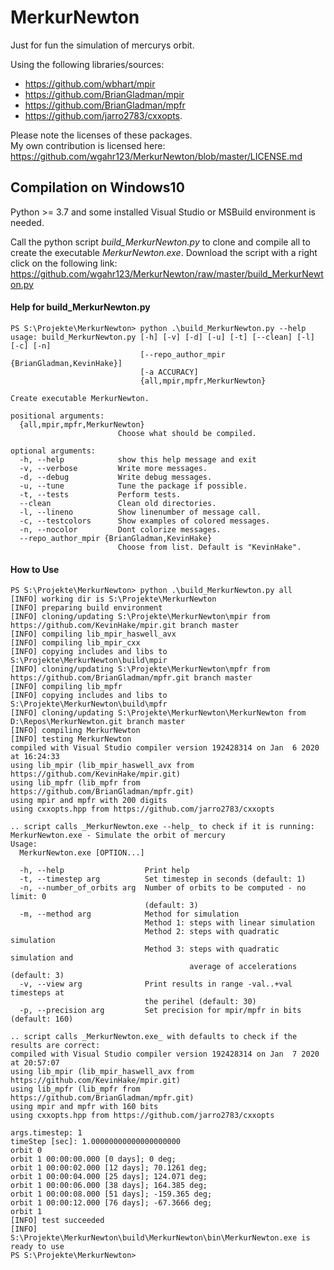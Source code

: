 # MerkurNewton
Just for fun the simulation of mercurys orbit.

Using the following libraries/sources:
* https://github.com/wbhart/mpir
* https://github.com/BrianGladman/mpir
* https://github.com/BrianGladman/mpfr
* https://github.com/jarro2783/cxxopts.

Please note the licenses of these packages.<br/>
My own contribution is licensed here: https://github.com/wgahr123/MerkurNewton/blob/master/LICENSE.md

## Compilation on Windows10
Python >= 3.7 and some installed Visual Studio or MSBuild environment is needed.

Call the python script _build_MerkurNewton.py_ to clone and compile all to create the executable _MerkurNewton.exe_.
Download the script with a right click on the following link: 
https://github.com/wgahr123/MerkurNewton/raw/master/build_MerkurNewton.py

#### Help for build_MerkurNewton.py

    PS S:\Projekte\MerkurNewton> python .\build_MerkurNewton.py --help
    usage: build_MerkurNewton.py [-h] [-v] [-d] [-u] [-t] [--clean] [-l] [-c] [-n]
                                 [--repo_author_mpir {BrianGladman,KevinHake}]
                                 [-a ACCURACY]
                                 {all,mpir,mpfr,MerkurNewton}
    
    Create executable MerkurNewton.
    
    positional arguments:
      {all,mpir,mpfr,MerkurNewton}
                            Choose what should be compiled.
    
    optional arguments:
      -h, --help            show this help message and exit
      -v, --verbose         Write more messages.
      -d, --debug           Write debug messages.
      -u, --tune            Tune the package if possible.
      -t, --tests           Perform tests.
      --clean               Clean old directories.
      -l, --lineno          Show linenumber of message call.
      -c, --testcolors      Show examples of colored messages.
      -n, --nocolor         Dont colorize messages.
      --repo_author_mpir {BrianGladman,KevinHake}
                            Choose from list. Default is "KevinHake".

#### How to Use

    PS S:\Projekte\MerkurNewton> python .\build_MerkurNewton.py all
    [INFO] working dir is S:\Projekte\MerkurNewton
    [INFO] preparing build environment
    [INFO] cloning/updating S:\Projekte\MerkurNewton\mpir from https://github.com/KevinHake/mpir.git branch master
    [INFO] compiling lib_mpir_haswell_avx
    [INFO] compiling lib_mpir_cxx
    [INFO] copying includes and libs to S:\Projekte\MerkurNewton\build\mpir
    [INFO] cloning/updating S:\Projekte\MerkurNewton\mpfr from https://github.com/BrianGladman/mpfr.git branch master
    [INFO] compiling lib_mpfr
    [INFO] copying includes and libs to S:\Projekte\MerkurNewton\build\mpfr
    [INFO] cloning/updating S:\Projekte\MerkurNewton\MerkurNewton from D:\Repos\MerkurNewton.git branch master
    [INFO] compiling MerkurNewton
    [INFO] testing MerkurNewton
    compiled with Visual Studio compiler version 192428314 on Jan  6 2020 at 16:24:33
    using lib_mpir (lib_mpir_haswell_avx from https://github.com/KevinHake/mpir.git)
    using lib_mpfr (lib_mpfr from https://github.com/BrianGladman/mpfr.git)
    using mpir and mpfr with 200 digits
    using cxxopts.hpp from https://github.com/jarro2783/cxxopts

    .. script calls _MerkurNewton.exe --help_ to check if it is running:
    MerkurNewton.exe - Simulate the orbit of mercury
    Usage:
      MerkurNewton.exe [OPTION...]
    
      -h, --help                  Print help
      -t, --timestep arg          Set timestep in seconds (default: 1)
      -n, --number_of_orbits arg  Number of orbits to be computed - no limit: 0
                                  (default: 3)
      -m, --method arg            Method for simulation
                                  Method 1: steps with linear simulation
                                  Method 2: steps with quadratic simulation
                                  Method 3: steps with quadratic simulation and
                                            average of accelerations (default: 3)
      -v, --view arg              Print results in range -val..+val timesteps at
                                  the perihel (default: 30)
      -p, --precision arg         Set precision for mpir/mpfr in bits (default: 160)
                              
    .. script calls _MerkurNewton.exe_ with defaults to check if the results are correct:
    compiled with Visual Studio compiler version 192428314 on Jan  7 2020 at 20:57:07
    using lib_mpir (lib_mpir_haswell_avx from https://github.com/KevinHake/mpir.git)
    using lib_mpfr (lib_mpfr from https://github.com/BrianGladman/mpfr.git)
    using mpir and mpfr with 160 bits
    using cxxopts.hpp from https://github.com/jarro2783/cxxopts
    
    args.timestep: 1
    timeStep [sec]: 1.00000000000000000000
    orbit 0
    orbit 1 00:00:00.000 [0 days]; 0 deg;
    orbit 1 00:00:02.000 [12 days]; 70.1261 deg;
    orbit 1 00:00:04.000 [25 days]; 124.071 deg;
    orbit 1 00:00:06.000 [38 days]; 164.385 deg;
    orbit 1 00:00:08.000 [51 days]; -159.365 deg;
    orbit 1 00:00:12.000 [76 days]; -67.3666 deg;
    orbit 1
    [INFO] test succeeded
    [INFO] S:\Projekte\MerkurNewton\build\MerkurNewton\bin\MerkurNewton.exe is ready to use
    PS S:\Projekte\MerkurNewton>
